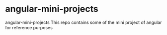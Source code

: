 # angular-mini-projects
angular-mini-projects
This repo contains some of the mini project of angular for reference purposes 
